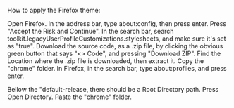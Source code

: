 How to apply the Firefox theme: 

Open Firefox.
In the address bar, type about:config, then press enter.
Press "Accept the Risk and Continue".
In the search bar, search toolkit.legacyUserProfileCustomizations.stylesheets, and make sure it's set as "true".
Download the source code, as a .zip file, by clicking the obvious green button that says "<> Code", and pressing "Download ZIP".
Find the Location where the .zip file is downloaded, then extract it. 
Copy the "chrome" folder.
In Firefox, in the search bar, type about:profiles, and press enter.

Bellow the "default-release, there should be a Root Directory path. Press Open Directory.
Paste the "chrome" folder.

